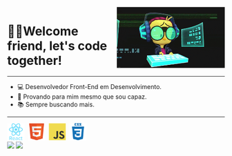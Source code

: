 <img src="banner.gif" width = "250px" align="right"/>

# 🐱‍👤Welcome friend, let's code together!
---
- 💻 Desenvolvedor Front-End em Desenvolvimento.<br>
- 🚀 Provando para mim mesmo que sou capaz.<br>
- 📚 Sempre buscando mais.<br>
---
  <div>
  <img src="https://github.com/devicons/devicon/blob/master/icons/react/react-original-wordmark.svg" title="React" alt="React" width="40" height="40"/>&nbsp; 
  <img src="https://github.com/devicons/devicon/blob/master/icons/html5/html5-original.svg" title="HTML5" alt="HTML" width="40" height="40"/>&nbsp;
  <img src="https://github.com/devicons/devicon/blob/master/icons/javascript/javascript-original.svg" title="JavaScript" alt="JavaScript" width="40" height="40"/>&nbsp;
  <img src="https://github.com/devicons/devicon/blob/master/icons/css3/css3-plain-wordmark.svg" title="CSS3" alt="CSS" width="40" height="40"/>&nbsp;
  
</div>
 
 
<div align = "left">
<img height = "200em" src="https://github-readme-stats.vercel.app/api/top-langs/?username=ArthurThz&show_icons=true&theme=bear&count_private=true"/>
<img height = "200em" src="https://github-readme-stats.vercel.app/api?username=ArthurThz&show_icons=true&show_icons=true&theme=bear&count_private=true" />
</div>
